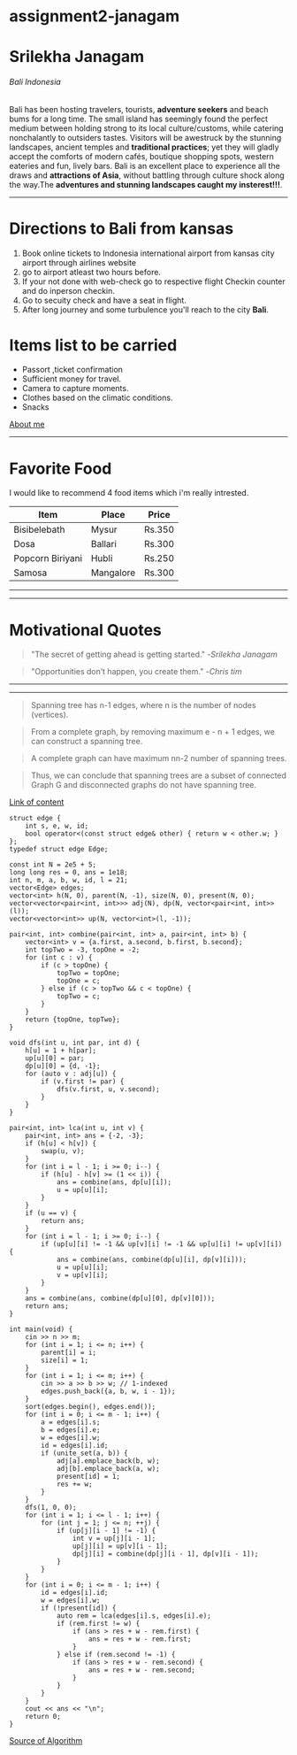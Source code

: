 # assignment2-janagam

# Srilekha Janagam

###### Bali Indonesia

 Bali has been hosting travelers, tourists, **adventure seekers** and beach bums for a long time. The small island has seemingly found the perfect medium between holding strong to its local culture/customs, while catering nonchalantly to outsiders tastes. Visitors will be awestruck by the stunning landscapes, ancient temples and **traditional practices**; yet they will gladly accept the comforts of modern cafés, boutique shopping spots, western eateries and fun, lively bars. Bali is an excellent place to experience all the draws and **attractions of Asia**, without battling through culture shock along the way.The **adventures and stunning landscapes caught my insterest!!!**.

---
# Directions to Bali from kansas

1. Book online tickets to Indonesia international airport from kansas city airport through airlines website
2. go to airport atleast two hours before.
3. If your not done with web-check go to respective flight Checkin counter and do inperson checkin.
4. Go to secuity check and have a seat in flight.
5. After long journey and some turbulence you'll reach to the city  **Bali**.

# Items list to be carried

* Passort ,ticket confirmation
* Sufficient money for travel.
* Camera to capture moments.
* Clothes based on the climatic conditions.
* Snacks

[About me](./AboutMe.md)

---
# Favorite Food

I would like to recommend 4 food items which i'm really intrested.

| Item | Place | Price |
| -----| ----- | ----- |
| Bisibelebath  | Mysur | Rs.350 |
| Dosa | Ballari | Rs.300 |
| Popcorn Biriyani | Hubli | Rs.250 |
| Samosa | Mangalore | Rs.300 |

---
---

# Motivational Quotes

> "The secret of getting ahead is getting started." -*Srilekha Janagam*

> "Opportunities don’t happen, you create them." -*Chris tim*

***

***
> Spanning tree has n-1 edges, where n is the number of nodes (vertices).

> From a complete graph, by removing maximum e - n + 1 edges, we can construct a spanning tree.

> A complete graph can have maximum nn-2 number of spanning trees.

> Thus, we can conclude that spanning trees are a subset of connected Graph G and   disconnected graphs do not have spanning tree.

[Link of content](https://www.tutorialspoint.com/data_structures_algorithms/spanning_tree.htm)


```
struct edge {
    int s, e, w, id;
    bool operator<(const struct edge& other) { return w < other.w; }
};
typedef struct edge Edge;

const int N = 2e5 + 5;
long long res = 0, ans = 1e18;
int n, m, a, b, w, id, l = 21;
vector<Edge> edges;
vector<int> h(N, 0), parent(N, -1), size(N, 0), present(N, 0);
vector<vector<pair<int, int>>> adj(N), dp(N, vector<pair<int, int>>(l));
vector<vector<int>> up(N, vector<int>(l, -1));

pair<int, int> combine(pair<int, int> a, pair<int, int> b) {
    vector<int> v = {a.first, a.second, b.first, b.second};
    int topTwo = -3, topOne = -2;
    for (int c : v) {
        if (c > topOne) {
            topTwo = topOne;
            topOne = c;
        } else if (c > topTwo && c < topOne) {
            topTwo = c;
        }
    }
    return {topOne, topTwo};
}

void dfs(int u, int par, int d) {
    h[u] = 1 + h[par];
    up[u][0] = par;
    dp[u][0] = {d, -1};
    for (auto v : adj[u]) {
        if (v.first != par) {
            dfs(v.first, u, v.second);
        }
    }
}

pair<int, int> lca(int u, int v) {
    pair<int, int> ans = {-2, -3};
    if (h[u] < h[v]) {
        swap(u, v);
    }
    for (int i = l - 1; i >= 0; i--) {
        if (h[u] - h[v] >= (1 << i)) {
            ans = combine(ans, dp[u][i]);
            u = up[u][i];
        }
    }
    if (u == v) {
        return ans;
    }
    for (int i = l - 1; i >= 0; i--) {
        if (up[u][i] != -1 && up[v][i] != -1 && up[u][i] != up[v][i]) {
            ans = combine(ans, combine(dp[u][i], dp[v][i]));
            u = up[u][i];
            v = up[v][i];
        }
    }
    ans = combine(ans, combine(dp[u][0], dp[v][0]));
    return ans;
}

int main(void) {
    cin >> n >> m;
    for (int i = 1; i <= n; i++) {
        parent[i] = i;
        size[i] = 1;
    }
    for (int i = 1; i <= m; i++) {
        cin >> a >> b >> w; // 1-indexed
        edges.push_back({a, b, w, i - 1});
    }
    sort(edges.begin(), edges.end());
    for (int i = 0; i <= m - 1; i++) {
        a = edges[i].s;
        b = edges[i].e;
        w = edges[i].w;
        id = edges[i].id;
        if (unite_set(a, b)) { 
            adj[a].emplace_back(b, w);
            adj[b].emplace_back(a, w);
            present[id] = 1;
            res += w;
        }
    }
    dfs(1, 0, 0);
    for (int i = 1; i <= l - 1; i++) {
        for (int j = 1; j <= n; ++j) {
            if (up[j][i - 1] != -1) {
                int v = up[j][i - 1];
                up[j][i] = up[v][i - 1];
                dp[j][i] = combine(dp[j][i - 1], dp[v][i - 1]);
            }
        }
    }
    for (int i = 0; i <= m - 1; i++) {
        id = edges[i].id;
        w = edges[i].w;
        if (!present[id]) {
            auto rem = lca(edges[i].s, edges[i].e);
            if (rem.first != w) {
                if (ans > res + w - rem.first) {
                    ans = res + w - rem.first;
                }
            } else if (rem.second != -1) {
                if (ans > res + w - rem.second) {
                    ans = res + w - rem.second;
                }
            }
        }
    }
    cout << ans << "\n";
    return 0;
}
```

[Source of Algorithm](https://cp-algorithms.com/graph/second_best_mst.html)